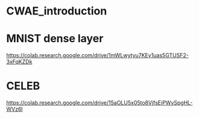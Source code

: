 # CWAE_introduction

# MNIST dense layer

https://colab.research.google.com/drive/1mWLwytyu7KEy1uas5GTUSF2-3xFqKZDk

# CELEB

https://colab.research.google.com/drive/15aOLU5x05to8VjfsEjPWvSpgHL-WVz6l
